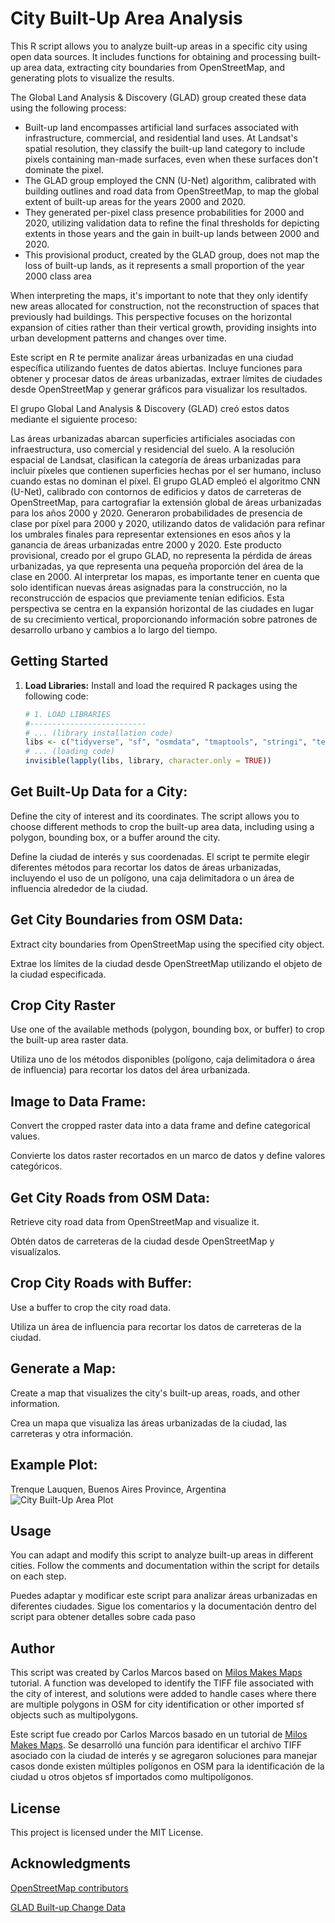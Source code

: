 # City Built-Up Area Analysis

This R script allows you to analyze built-up areas in a specific city using open data sources. It includes functions for obtaining and processing built-up area data, extracting city boundaries from OpenStreetMap, and generating plots to visualize the results.

The Global Land Analysis & Discovery (GLAD) group created these data using the following process:
- Built-up land encompasses artificial land surfaces associated with infrastructure, commercial, and residential land uses. At Landsat's spatial resolution, they classify the built-up land category to include pixels containing man-made surfaces, even when these surfaces don't dominate the pixel.
- The GLAD group employed the CNN (U-Net) algorithm, calibrated with building outlines and road data from OpenStreetMap, to map the global extent of built-up areas for the years 2000 and 2020.
- They generated per-pixel class presence probabilities for 2000 and 2020, utilizing validation data to refine the final thresholds for depicting extents in those years and the gain in built-up lands between 2000 and 2020.
- This provisional product, created by the GLAD group, does not map the loss of built-up lands, as it represents a small proportion of the year 2000 class area

When interpreting the maps, it's important to note that they only identify new areas allocated for construction, not the reconstruction of spaces that previously had buildings. This perspective focuses on the horizontal expansion of cities rather than their vertical growth, providing insights into urban development patterns and changes over time.

Este script en R te permite analizar áreas urbanizadas en una ciudad específica utilizando fuentes de datos abiertas. Incluye funciones para obtener y procesar datos de áreas urbanizadas, extraer límites de ciudades desde OpenStreetMap y generar gráficos para visualizar los resultados.

El grupo Global Land Analysis & Discovery (GLAD) creó estos datos mediante el siguiente proceso:

Las áreas urbanizadas abarcan superficies artificiales asociadas con infraestructura, uso comercial y residencial del suelo. A la resolución espacial de Landsat, clasifican la categoría de áreas urbanizadas para incluir píxeles que contienen superficies hechas por el ser humano, incluso cuando estas no dominan el píxel.
El grupo GLAD empleó el algoritmo CNN (U-Net), calibrado con contornos de edificios y datos de carreteras de OpenStreetMap, para cartografiar la extensión global de áreas urbanizadas para los años 2000 y 2020.
Generaron probabilidades de presencia de clase por píxel para 2000 y 2020, utilizando datos de validación para refinar los umbrales finales para representar extensiones en esos años y la ganancia de áreas urbanizadas entre 2000 y 2020.
Este producto provisional, creado por el grupo GLAD, no representa la pérdida de áreas urbanizadas, ya que representa una pequeña proporción del área de la clase en 2000.
Al interpretar los mapas, es importante tener en cuenta que solo identifican nuevas áreas asignadas para la construcción, no la reconstrucción de espacios que previamente tenían edificios. Esta perspectiva se centra en la expansión horizontal de las ciudades en lugar de su crecimiento vertical, proporcionando información sobre patrones de desarrollo urbano y cambios a lo largo del tiempo.

## Getting Started

1. **Load Libraries:**
Install and load the required R packages using the following code:

   ```R
   # 1. LOAD LIBRARIES
   #--------------------------
   # ... (library installation code)
   libs <- c("tidyverse", "sf", "osmdata", "tmaptools", "stringi", "terra", "httr", "XML")
   # ... (loading code)
   invisible(lapply(libs, library, character.only = TRUE))

## Get Built-Up Data for a City:
Define the city of interest and its coordinates. The script allows you to choose different methods to crop the built-up area data, including using a polygon, bounding box, or a buffer around the city.

Define la ciudad de interés y sus coordenadas. El script te permite elegir diferentes métodos para recortar los datos de áreas urbanizadas, incluyendo el uso de un polígono, una caja delimitadora o un área de influencia alrededor de la ciudad.

## Get City Boundaries from OSM Data:
Extract city boundaries from OpenStreetMap using the specified city object.

Extrae los límites de la ciudad desde OpenStreetMap utilizando el objeto de la ciudad especificada.

## Crop City Raster
Use one of the available methods (polygon, bounding box, or buffer) to crop the built-up area raster data.

Utiliza uno de los métodos disponibles (polígono, caja delimitadora o área de influencia) para recortar los datos del área urbanizada.

## Image to Data Frame:
Convert the cropped raster data into a data frame and define categorical values.

Convierte los datos raster recortados en un marco de datos y define valores categóricos.

## Get City Roads from OSM Data:
Retrieve city road data from OpenStreetMap and visualize it.

Obtén datos de carreteras de la ciudad desde OpenStreetMap y visualízalos.

## Crop City Roads with Buffer:
Use a buffer to crop the city road data.

Utiliza un área de influencia para recortar los datos de carreteras de la ciudad.

## Generate a Map:
Create a map that visualizes the city's built-up areas, roads, and other information.

Crea un mapa que visualiza las áreas urbanizadas de la ciudad, las carreteras y otra información.

## Example Plot:
Trenque Lauquen, Buenos Aires Province, Argentina
![City Built-Up Area Plot](https://raw.githubusercontent.com/marcoscarloseduardo/map-city-expansion/main/Trenque%20Lauquen%2C%20Partido%20de%20Trenque%20Lauquen%2C%20Provincia%20de%20Buenos%20Aires%2C%20Argentina_city_built_up2.png)

## Usage
You can adapt and modify this script to analyze built-up areas in different cities. Follow the comments and documentation within the script for details on each step.

Puedes adaptar y modificar este script para analizar áreas urbanizadas en diferentes ciudades. Sigue los comentarios y la documentación dentro del script para obtener detalles sobre cada paso

## Author
This script was created by Carlos Marcos based on [Milos Makes Maps](https://twitter.com/milos_agathon) tutorial. A function was developed to identify the TIFF file associated with the city of interest, and solutions were added to handle cases where there are multiple polygons in OSM for city identification or other imported sf objects such as multipolygons.

Este script fue creado por Carlos Marcos basado en un tutorial de [Milos Makes Maps](https://twitter.com/milos_agathon). Se desarrolló una función para identificar el archivo TIFF asociado con la ciudad de interés y se agregaron soluciones para manejar casos donde existen múltiples polígonos en OSM para la identificación de la ciudad u otros objetos sf importados como multipolígonos.

## License
This project is licensed under the MIT License.

## Acknowledgments
[OpenStreetMap contributors](https://www.openstreetmap.org/)

[GLAD Built-up Change Data](https://glad.umd.edu/)
